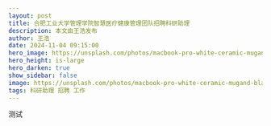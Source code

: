 ```yaml
---
layout: post
title: 合肥工业大学管理学院智慧医疗健康管理团队招聘科研助理
description: 本文由王浩发布
author: 王浩
date: 2024-11-04 09:15:00
hero_image: https://unsplash.com/photos/macbook-pro-white-ceramic-mugand-black-smartphone-on-table-cckf4TsHAuw
hero_height: is-large
hero_darken: true
show_sidebar: false
image: https://unsplash.com/photos/macbook-pro-white-ceramic-mugand-black-smartphone-on-table-cckf4TsHAuw
tags: 科研助理 招聘 工作
---
```


测试